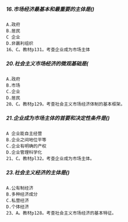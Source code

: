 ##### 16.市场经济最基本和最重要的主体是()
    A.政府
    B.居民
    C 企业
    D.非羸利组织
    16、C。教材p131。考查企业成为市场主体
        
##### 20.社会主义市场经济的微观基础是(
    A.政府
    B.市场
    C.企业
    D.居民
    20、C。教材p129。考查社会主义市场经济体制的基本框架。

##### 21.企业成为市场主体的首要和决定性条件是()
    A 企业能自主经营
    B.企业之间地位平等
    C.企业有明确的产权
    D.企业管理科学化
    21、C。教材pl32。考查企业成为市场主体。


##### 23.社会主义经济的主体是()
    A.公有制经济
    B.多种经济成分
    C.私营经济
    D.个体经济
    23、A。教材p128。考查社会主义市场经济的基本特征。
        